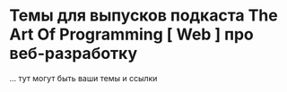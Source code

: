 # Темы для выпусков подкаста The Art Of Programming [ Web ] про веб-разработку

… тут могут быть ваши темы и ссылки